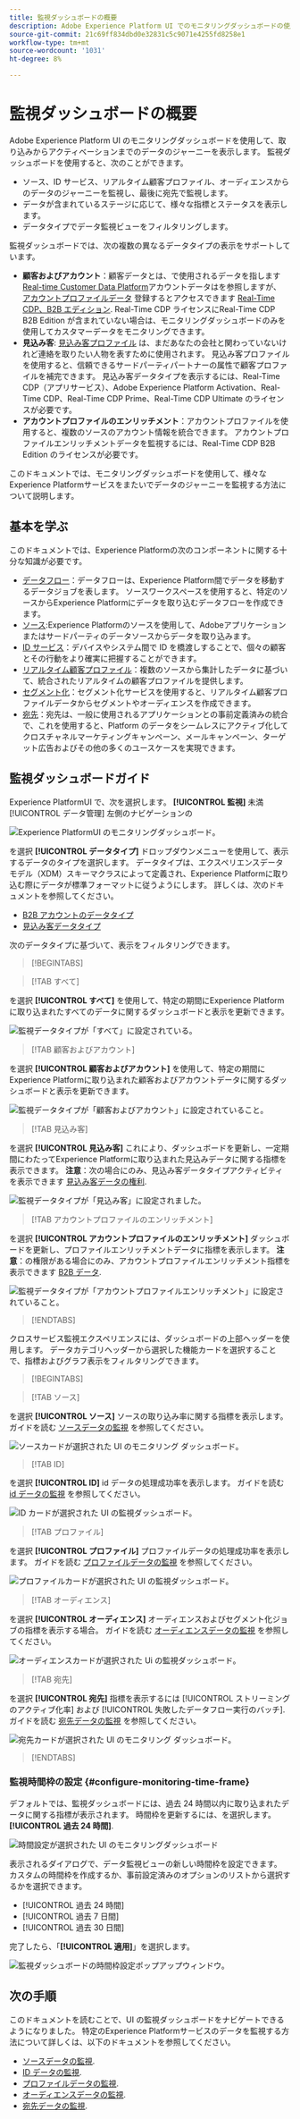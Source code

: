 ```yaml
---
title: 監視ダッシュボードの概要
description: Adobe Experience Platform UI でのモニタリングダッシュボードの使用方法について説明します
source-git-commit: 21c69ff834dbd0e32831c5c9071e4255fd8258e1
workflow-type: tm+mt
source-wordcount: '1031'
ht-degree: 8%

---
```


# 監視ダッシュボードの概要

Adobe Experience Platform UI のモニタリングダッシュボードを使用して、取り込みからアクティベーションまでのデータのジャーニーを表示します。 監視ダッシュボードを使用すると、次のことができます。

* ソース、ID サービス、リアルタイム顧客プロファイル、オーディエンスからのデータのジャーニーを監視し、最後に宛先で監視します。
* データが含まれているステージに応じて、様々な指標とステータスを表示します。
* データタイプでデータ監視ビューをフィルタリングします。

監視ダッシュボードでは、次の複数の異なるデータタイプの表示をサポートしています。

* **顧客およびアカウント**：顧客データとは、で使用されるデータを指します [Real-time Customer Data Platform](../../rtcdp/home.md)アカウントデータはを参照しますが、 [アカウントプロファイルデータ](../../rtcdp/accounts/account-profile-overview.md) 登録するとアクセスできます [Real-Time CDP、B2B エディション](../../rtcdp/b2b-overview.md). Real-Time CDP ライセンスにReal-Time CDP B2B Edition が含まれていない場合は、モニタリングダッシュボードのみを使用してカスタマーデータをモニタリングできます。
* **見込み客**: [見込み客プロファイル](../../profile/ui/prospect-profile.md) は、まだあなたの会社と関わっていないけれど連絡を取りたい人物を表すために使用されます。 見込み客プロファイルを使用すると、信頼できるサードパーティパートナーの属性で顧客プロファイルを補完できます。 見込み客データタイプを表示するには、Real-Time CDP（アプリサービス）、Adobe Experience Platform Activation、Real-Time CDP、Real-Time CDP Prime、Real-Time CDP Ultimate のライセンスが必要です。
* **アカウントプロファイルのエンリッチメント**：アカウントプロファイルを使用すると、複数のソースのアカウント情報を統合できます。 アカウントプロファイルエンリッチメントデータを監視するには、Real-Time CDP B2B Edition のライセンスが必要です。

このドキュメントでは、モニタリングダッシュボードを使用して、様々なExperience Platformサービスをまたいでデータのジャーニーを監視する方法について説明します。

## 基本を学ぶ

このドキュメントでは、Experience Platformの次のコンポーネントに関する十分な知識が必要です。

* [データフロー](../home.md)：データフローは、Experience Platform間でデータを移動するデータジョブを表します。 ソースワークスペースを使用すると、特定のソースからExperience Platformにデータを取り込むデータフローを作成できます。
* [ソース](../../sources/home.md):Experience Platformのソースを使用して、Adobeアプリケーションまたはサードパーティのデータソースからデータを取り込みます。
* [ID サービス](../../identity-service/home.md)：デバイスやシステム間で ID を橋渡しすることで、個々の顧客とその行動をより確実に把握することができます。
* [リアルタイム顧客プロファイル](../../profile/home.md)：複数のソースから集計したデータに基づいて、統合されたリアルタイムの顧客プロファイルを提供します。
* [セグメント化](../../segmentation/home.md)：セグメント化サービスを使用すると、リアルタイム顧客プロファイルデータからセグメントやオーディエンスを作成できます。
* [宛先](../../destinations/home.md)：宛先は、一般に使用されるアプリケーションとの事前定義済みの統合で、これを使用すると、Platform のデータをシームレスにアクティブ化してクロスチャネルマーケティングキャンペーン、メールキャンペーン、ターゲット広告およびその他の多くのユースケースを実現できます。

## 監視ダッシュボードガイド

Experience PlatformUI で、次を選択します。 **[!UICONTROL 監視]** 未満 [!UICONTROL データ管理] 左側のナビゲーションの

![Experience PlatformUI のモニタリングダッシュボード。](../assets/ui/monitor-overview/monitoring.png)

を選択 **[!UICONTROL データタイプ]** ドロップダウンメニューを使用して、表示するデータのタイプを選択します。 データタイプは、エクスペリエンスデータモデル（XDM）スキーマクラスによって定義され、Experience Platformに取り込む際にデータが標準フォーマットに従うようにします。 詳しくは、次のドキュメントを参照してください。

* [B2B アカウントのデータタイプ](../../rtcdp/b2b-tutorial.md)
* [見込み客データタイプ](../../rtcdp/partner-data/prospecting.md)

次のデータタイプに基づいて、表示をフィルタリングできます。

>[!BEGINTABS]

>[!TAB すべて]

を選択 **[!UICONTROL すべて]** を使用して、特定の期間にExperience Platformに取り込まれたすべてのデータに関するダッシュボードと表示を更新できます。

![監視データタイプが「すべて」に設定されている。](../assets/ui/monitor-overview/all.png)

>[!TAB 顧客およびアカウント]

を選択 **[!UICONTROL 顧客およびアカウント]** を使用して、特定の期間にExperience Platformに取り込まれた顧客およびアカウントデータに関するダッシュボードと表示を更新できます。

![監視データタイプが「顧客およびアカウント」に設定されていること。](../assets/ui/monitor-overview/customer-account.png)

>[!TAB 見込み客]

を選択 **[!UICONTROL 見込み客]** これにより、ダッシュボードを更新し、一定期間にわたってExperience Platformに取り込まれた見込みデータに関する指標を表示できます。 **注意**：次の場合にのみ、見込み客データタイプアクティビティを表示できます [見込み客データの権利](../../rtcdp/partner-data/prospecting.md).

![監視データタイプが「見込み客」に設定されました。](../assets/ui/monitor-overview/prospect.png)

>[!TAB アカウントプロファイルのエンリッチメント]

を選択 **[!UICONTROL アカウントプロファイルのエンリッチメント]** ダッシュボードを更新し、プロファイルエンリッチメントデータに指標を表示します。 **注意**：の権限がある場合にのみ、アカウントプロファイルエンリッチメント指標を表示できます [B2B データ](../../rtcdp/b2b-tutorial.md).

![監視データタイプが「アカウントプロファイルエンリッチメント」に設定されていること。](../assets/ui/monitor-overview/account-profile-enrichment.png)

>[!ENDTABS]

クロスサービス監視エクスペリエンスには、ダッシュボードの上部ヘッダーを使用します。 データカテゴリヘッダーから選択した機能カードを選択することで、指標およびグラフ表示をフィルタリングできます。

>[!BEGINTABS]

>[!TAB ソース]

を選択 **[!UICONTROL ソース]** ソースの取り込み率に関する指標を表示します。 ガイドを読む [ソースデータの監視](monitor-sources.md) を参照してください。

![ソースカードが選択された UI のモニタリング ダッシュボード。](../assets/ui/monitor-overview/sources.png)

>[!TAB ID]

を選択 **[!UICONTROL ID]** id データの処理成功率を表示します。 ガイドを読む [id データの監視](monitor-identities.md) を参照してください。

![ID カードが選択された UI の監視ダッシュボード。](../assets/ui/monitor-overview/identities.png)

>[!TAB プロファイル]

を選択 **[!UICONTROL プロファイル]** プロファイルデータの処理成功率を表示します。 ガイドを読む [プロファイルデータの監視](monitor-profiles.md) を参照してください。

![プロファイルカードが選択された UI の監視ダッシュボード。](../assets/ui/monitor-overview/profiles.png)

>[!TAB オーディエンス]

を選択 **[!UICONTROL オーディエンス]** オーディエンスおよびセグメント化ジョブの指標を表示する場合。 ガイドを読む [オーディエンスデータの監視](monitor-segments.md) を参照してください。

![オーディエンスカードが選択された Ui の監視ダッシュボード。](../assets/ui/monitor-overview/audiences.png)

>[!TAB 宛先]

を選択 **[!UICONTROL 宛先]** 指標を表示するには [!UICONTROL ストリーミングのアクティブ化率] および [!UICONTROL 失敗したデータフロー実行のバッチ]. ガイドを読む [宛先データの監視](monitor-destinations.md) を参照してください。

![宛先カードが選択された UI のモニタリング ダッシュボード。](../assets/ui/monitor-overview/destinations.png)

>[!ENDTABS]

### 監視時間枠の設定 {#configure-monitoring-time-frame}

デフォルトでは、監視ダッシュボードには、過去 24 時間以内に取り込まれたデータに関する指標が表示されます。 時間枠を更新するには、を選択します。 **[!UICONTROL 過去 24 時間]**.

![時間設定が選択された UI のモニタリングダッシュボード](../assets/ui/monitor-overview/select-time.png)

表示されるダイアログで、データ監視ビューの新しい時間枠を設定できます。 カスタムの時間枠を作成するか、事前設定済みのオプションのリストから選択するかを選択できます。

* [!UICONTROL 過去 24 時間]
* [!UICONTROL 過去 7 日間]
* [!UICONTROL 過去 30 日間]

完了したら、「**[!UICONTROL 適用]**」を選択します。

![監視ダッシュボードの時間枠設定ポップアップウィンドウ。](../assets/ui/monitor-overview/update-time.png)

## 次の手順

このドキュメントを読むことで、UI の監視ダッシュボードをナビゲートできるようになりました。 特定のExperience Platformサービスのデータを監視する方法について詳しくは、以下のドキュメントを参照してください。

* [ソースデータの監視](monitor-sources.md).
* [ID データの監視](monitor-identities.md).
* [プロファイルデータの監視](monitor-profiles.md).
* [オーディエンスデータの監視](monitor-segments.md).
* [宛先データの監視](monitor-destinations.md).